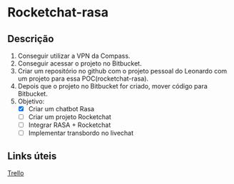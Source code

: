 # Rocketchat-rasa

## Descrição 
1. Conseguir utilizar a VPN da Compass.
2. Conseguir acessar o projeto no Bitbucket.
3. Criar um repositório no github com o projeto pessoal do Leonardo com um projeto para essa POC(rocketchat-rasa).
4. Depois que o projeto no Bitbucket for criado, mover código para Bitbucket.
5. Objetivo:
    - [x] Criar um chatbot Rasa 
    - [ ] Criar um projeto Rocketchat
    - [ ] Integrar RASA + Rocketchat
    - [ ] Implementar transbordo no livechat

## Links úteis
[Trello](https://trello.com/b/wsVZKxCY/poc-rocketchat)

